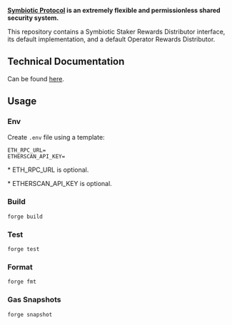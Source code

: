**[Symbiotic Protocol](https://symbiotic.fi) is an extremely flexible and permissionless shared security system.**

This repository contains a Symbiotic Staker Rewards Distributor interface, its default implementation, and a default Operator Rewards Distributor.

## Technical Documentation

Can be found [here](./specs).

## Usage

### Env

Create `.env` file using a template:

```
ETH_RPC_URL=
ETHERSCAN_API_KEY=
```

\* ETH_RPC_URL is optional.

\* ETHERSCAN_API_KEY is optional.

### Build

```shell
forge build
```

### Test

```shell
forge test
```

### Format

```shell
forge fmt
```

### Gas Snapshots

```shell
forge snapshot
```

